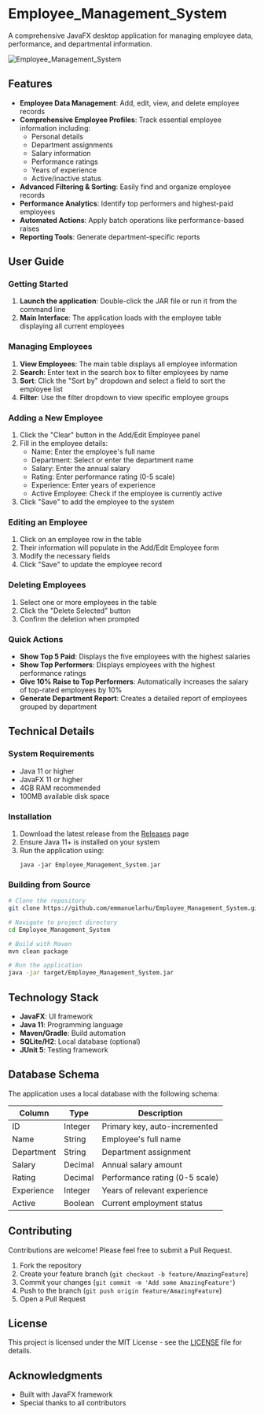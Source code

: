 # Employee_Management_System

A comprehensive JavaFX desktop application for managing employee data, performance, and departmental information.

![Employee_Management_System](https://github.com/user-attachments/assets/d3996c75-fd02-413f-afe2-5e2dbfadd2c3)

## Features

- **Employee Data Management**: Add, edit, view, and delete employee records
- **Comprehensive Employee Profiles**: Track essential employee information including:
  - Personal details
  - Department assignments
  - Salary information
  - Performance ratings
  - Years of experience
  - Active/inactive status
- **Advanced Filtering & Sorting**: Easily find and organize employee records
- **Performance Analytics**: Identify top performers and highest-paid employees
- **Automated Actions**: Apply batch operations like performance-based raises
- **Reporting Tools**: Generate department-specific reports

## User Guide

### Getting Started
1. **Launch the application**: Double-click the JAR file or run it from the command line
2. **Main Interface**: The application loads with the employee table displaying all current employees

### Managing Employees
1. **View Employees**: The main table displays all employee information
2. **Search**: Enter text in the search box to filter employees by name
3. **Sort**: Click the "Sort by" dropdown and select a field to sort the employee list
4. **Filter**: Use the filter dropdown to view specific employee groups

### Adding a New Employee
1. Click the "Clear" button in the Add/Edit Employee panel
2. Fill in the employee details:
   - Name: Enter the employee's full name
   - Department: Select or enter the department name
   - Salary: Enter the annual salary
   - Rating: Enter performance rating (0-5 scale)
   - Experience: Enter years of experience
   - Active Employee: Check if the employee is currently active
3. Click "Save" to add the employee to the system

### Editing an Employee
1. Click on an employee row in the table
2. Their information will populate in the Add/Edit Employee form
3. Modify the necessary fields
4. Click "Save" to update the employee record

### Deleting Employees
1. Select one or more employees in the table
2. Click the "Delete Selected" button
3. Confirm the deletion when prompted

### Quick Actions
- **Show Top 5 Paid**: Displays the five employees with the highest salaries
- **Show Top Performers**: Displays employees with the highest performance ratings
- **Give 10% Raise to Top Performers**: Automatically increases the salary of top-rated employees by 10%
- **Generate Department Report**: Creates a detailed report of employees grouped by department

## Technical Details

### System Requirements
- Java 11 or higher
- JavaFX 11 or higher
- 4GB RAM recommended
- 100MB available disk space

### Installation

1. Download the latest release from the [Releases](https://github.com/emmanuelarhu/Employee_Management_System/releases) page
2. Ensure Java 11+ is installed on your system
3. Run the application using:
   ```
   java -jar Employee_Management_System.jar
   ```

### Building from Source

```bash
# Clone the repository
git clone https://github.com/emmanuelarhu/Employee_Management_System.git

# Navigate to project directory
cd Employee_Management_System

# Build with Maven
mvn clean package

# Run the application
java -jar target/Employee_Management_System.jar
```

## Technology Stack

- **JavaFX**: UI framework
- **Java 11**: Programming language
- **Maven/Gradle**: Build automation
- **SQLite/H2**: Local database (optional)
- **JUnit 5**: Testing framework

## Database Schema

The application uses a local database with the following schema:

| Column | Type | Description |
|--------|------|-------------|
| ID | Integer | Primary key, auto-incremented |
| Name | String | Employee's full name |
| Department | String | Department assignment |
| Salary | Decimal | Annual salary amount |
| Rating | Decimal | Performance rating (0-5 scale) |
| Experience | Integer | Years of relevant experience |
| Active | Boolean | Current employment status |

## Contributing

Contributions are welcome! Please feel free to submit a Pull Request.

1. Fork the repository
2. Create your feature branch (`git checkout -b feature/AmazingFeature`)
3. Commit your changes (`git commit -m 'Add some AmazingFeature'`)
4. Push to the branch (`git push origin feature/AmazingFeature`)
5. Open a Pull Request

## License

This project is licensed under the MIT License - see the [LICENSE](LICENSE) file for details.

## Acknowledgments

- Built with JavaFX framework
- Special thanks to all contributors
